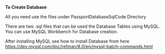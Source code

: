 **To Create Database**  

All you need use the files under PassportDatabaseSqlCode Directory

There are two .sql files that can be used the Database Tables using MySQL. You can use MySQL Workbench for Database creation.

After installing MySQL see how to install Database from here https://dev.mysql.com/doc/refman/8.0/en/mysql-batch-commands.html
